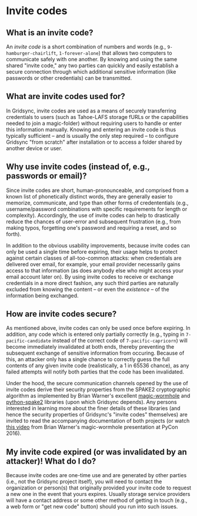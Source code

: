 Invite codes
============

What is an invite code?
-----------------------

An _invite code_ is a short combination of numbers and words (e.g., `9-hamburger-chairlift`, `1-forever-alone`) that allows two computers to communicate safely with one another. By knowing and using the same shared "invite code," any two parties can quickly and easily establish a secure connection through which additional sensitive information (like passwords or other credentials) can be transmitted.


What are invite codes used for?
-------------------------------

In Gridsync, invite codes are used as a means of securely transferring credentials to users (such as Tahoe-LAFS storage fURLs or the capabilities needed to join a magic-folder) without requiring users to handle or enter this information manually. Knowing and entering an invite code is thus typically sufficient – and is usually the only step required – to configure Gridsync "from scratch" after installation or to access a folder shared by another device or user.


Why use invite codes (instead of, e.g., passwords or email)?
------------------------------------------------------------

Since invite codes are short, human-pronounceable, and comprised from a known list of phonetically distinct words, they are generally easier to memorize, communicate, and type than other forms of credententials (e.g., username/password combinations with specific requirements for length or complexity). Accordingly, the use of invite codes can help to drastically reduce the chances of user-error and subsequent frustration (e.g., from making typos, forgetting one's password and requiring a reset, and so forth).

In addition to the obvious usability improvements, because invite codes can only be used a single time before expiring, their usage helps to protect against certain classes of all-too-common attacks: when credentials are delivered over email, for example, your email provider necessarily gains access to that information (as does anybody else who might access your email account later on). By using invite codes to receive or exchange credentials in a more direct fashion, any such third parties are naturally excluded from knowing the content – or even the _existence_ – of the information being exchanged.


How are invite codes secure?
----------------------------

As mentioned above, invite codes can only be used once before expiring. In addition, any code which is entered only partially correctly (e.g., typing in `7-pacific-candidate` instead of the correct code of `7-pacific-capricorn`) will become immediately invalidated at both ends, thereby preventing the subsequent exchange of sensitive information from occuring. Because of this, an attacker only has a single chance to correctly guess the full contents of any given invite code (realistically, a 1 in 65536 chance), as any failed attempts will notify both parties that the code has been invalidated.

Under the hood, the secure communication channels opened by the use of invite codes derive their security properties from the SPAKE2 cryptographic algorithm as implemented by Brian Warner's excellent [magic-wormhole](http://magic-wormhole.io) and [python-spake2](https://github.com/warner/python-spake2) libraries (upon which Gridsync depends). Any persons interested in learning more about the finer details of these libraries (and hence the security properties of Gridsync's "invite codes" themselves) are invited to read the accompanying documentation of both projects (or watch [this video](https://www.youtube.com/watch?v=oFrTqQw0_3c) from Brian Warner's magic-wormhole presentation at PyCon 2016).


My invite code expired (or was invalidated by an attacker)! What do I do?
-------------------------------------------------------------------------

Because invite codes are one-time use and are generated by other parties (i.e., not the Gridsync project itself), you will need to contact the organization or person(s) that originally provided your invite code to request a new one in the event that yours expires. Usually storage service providers will have a contact address or some other method of getting in touch (e.g., a web form or "get new code" button) should you run into such issues.
